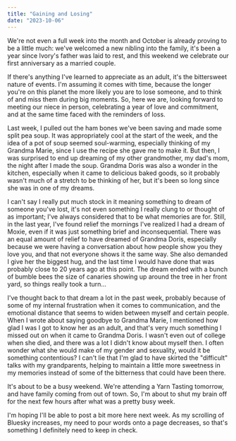 ```yaml
---
title: "Gaining and Losing"
date: "2023-10-06"
---
```


We're not even a full week into the month and October is already proving to be a little much: we've welcomed a new nibling into the family, it's been a year since Ivory's father was laid to rest, and this weekend we celebrate our first anniversary as a married couple.

If there's anything I've learned to appreciate as an adult, it's the bittersweet nature of events. I'm assuming it comes with time, because the longer you're on this planet the more likely you are to lose someone, and to think of and miss them during big moments. So, here we are, looking forward to meeting our niece in person, celebrating a year of love and commitment, and at the same time faced with the reminders of loss.

Last week, I pulled out the ham bones we've been saving and made some split pea soup. It was appropriately cool at the start of the week, and the idea of a pot of soup seemed soul-warming, especially thinking of my Grandma Marie, since I use the recipe she gave me to make it. But then, I was surprised to end up dreaming of my other grandmother, my dad's mom, the night after I made the soup. Grandma Doris was also a wonder in the kitchen, especially when it came to delicious baked goods, so it probably wasn't much of a stretch to be thinking of her, but it's been so long since she was in one of my dreams.

I can't say I really put much stock in it meaning something to dream of someone you've lost, it's not even something I really clung to or thought of as important; I've always considered that to be what memories are for. Still, in the last year, I've found relief the mornings I've realized I had a dream of Moxie, even if it was just something brief and inconsequential. There was an equal amount of relief to have dreamed of Grandma Doris, especially because we were having a conversation about how people show you they love you, and that not everyone shows it the same way. She also demanded I give her the biggest hug, and the last time I would have done that was probably close to 20 years ago at this point. The dream ended with a bunch of bumble bees the size of canaries showing up around the tree in her front yard, so things really took a turn...

I've thought back to that dream a lot in the past week, probably because of some of my internal frustration when it comes to communication, and the emotional distance that seems to widen between myself and certain people. When I wrote about saying goodbye to Grandma Marie, I mentioned how glad I was I got to know her as an adult, and that's very much something I missed out on when it came to Grandma Doris. I wasn't even out of college when she died, and there was a lot I didn't know about myself then. I often wonder what she would make of my gender and sexuality, would it be something contentious? I can't lie that I'm glad to have skirted the "difficult" talks with my grandparents, helping to maintain a little more sweetness in my memories instead of some of the bitterness that could have been there.

It's about to be a busy weekend. We're attending a Yarn Tasting tomorrow, and have family coming from out of town. So, I'm about to shut my brain off for the next few hours after what was a pretty busy week.

I'm hoping I'll be able to post a bit more here next week. As my scrolling of Bluesky increases, my need to pour words onto a page decreases, so that's something I definitely need to keep in check.
